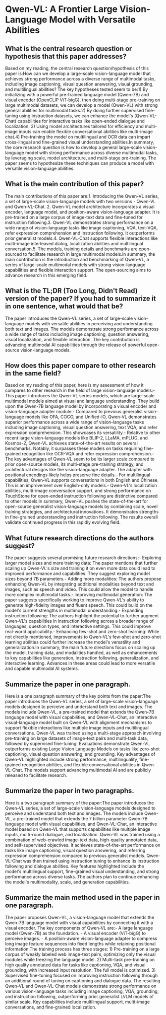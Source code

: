 # Qwen-VL: A Frontier Large Vision-Language Model with Versatile Abilities

## What is the central research question or hypothesis that this paper addresses?

Based on my reading, the central research question/hypothesis of this paper is:How can we develop a large-scale vision-language model that achieves strong performance across a diverse range of multimodal tasks, including image captioning, visual question answering, visual grounding, and multilingual abilities? The key hypotheses tested seem to be:1) By initializing with a powerful pre-trained language model (Qwen-7B) and visual encoder (OpenCLIP ViT-bigG), then doing multi-stage pre-training on large multimodal datasets, we can develop a model (Qwen-VL) with strong general abilities for multimodal tasks.2) By doing further supervised fine-tuning using instruction datasets, we can enhance the model's (Qwen-VL-Chat) capabilities for interactive tasks like open-ended dialogue and localization. 3) Using model architectures tailored for efficiency and multi-image inputs can enable flexible conversational abilities like multi-image chat.4) Pre-training the model on multilingual and OCR data can impart cross-lingual and fine-grained visual understanding abilities.In summary, the core research question is how to develop a general large-scale vision-language model with strong performance across diverse multimodal tasks, by leveraging scale, model architecture, and multi-stage pre-training. The paper seems to hypothesize these techniques can produce a model with versatile vision-language abilities.


## What is the main contribution of this paper?

The main contributions of this paper are:1. Introducing the Qwen-VL series, a set of large-scale vision-language models with two versions - Qwen-VL and Qwen-VL-Chat. 2. Qwen-VL model architecture incorporates a visual encoder, language model, and position-aware vision-language adapter. It is pre-trained on a large corpus of image-text data and fine-tuned for instruction following.3. Qwen-VL demonstrates strong performance on a wide range of vision-language tasks like image captioning, VQA, text-VQA, refer expression comprehension and instruction following. It outperforms prior generalist models.4. Qwen-VL-Chat supports flexible interactions like multi-image interleaved dialog, localization abilities and multilingual conversation.5. The models, training details and benchmarks are open-sourced to facilitate research in large multimodal models.In summary, the main contribution is the introduction and benchmarking of Qwen-VL, a series of large-scale multimodal models with strong vision-language capabilities and flexible interaction support. The open-sourcing aims to advance research in this emerging field.


## What is the TL;DR (Too Long, Didn't Read) version of the paper? If you had to summarize it in one sentence, what would that be?

The paper introduces the Qwen-VL series, a set of large-scale vision-language models with versatile abilities in perceiving and understanding both text and images. The models demonstrate strong performance across a wide range of tasks including image captioning, question answering, visual localization, and flexible interaction. The key contribution is advancing multimodal AI capabilities through the release of powerful open-source vision-language models.


## How does this paper compare to other research in the same field?

Based on my reading of this paper, here is my assessment of how it compares to other research in the field of large vision-language models:- This paper introduces the Qwen-VL series models, which are large-scale multimodal models aimed at visual and language understanding. They build upon the Qwen-7B language model by incorporating a visual encoder and vision-language adapter module.- Compared to previous generalist vision-language models like OFA, COCO, and Unified-IO, Qwen-VL demonstrates superior performance across a wide range of vision-language tasks including image captioning, visual question answering, text VQA, and refer expression comprehension. This showcases its versatility.- Relative to other recent large vision-language models like BLIP-2, LLaMA, mPLUG, and Kosmos-2, Qwen-VL achieves state-of-the-art results on several benchmarks. Notably, it surpasses these models on tasks requiring fine-grained recognition like OCR-VQA and refer expression comprehension.- The key advantages of Qwen-VL seem to be its larger scale compared to prior open-source models, its multi-stage pre-training strategy, and architectural designs like the vision-language adapter. The adapter with positional encodings likely helps preserve fine details.- For multilingual capabilities, Qwen-VL supports conversations in both English and Chinese. This is an improvement over English-only models.- Qwen-VL's localization abilities, multi-image conversation support, and strong performance on TouchStone for open-ended instruction following are distinctive compared to other models.In summary, Qwen-VL pushes the state-of-the-art for open-source generalist vision-language models by combining scale, novel training strategies, and architectural innovations. It demonstrates strengths in fine-grained understanding and instruction following. The results overall validate continued progress in this rapidly evolving field.


## What future research directions do the authors suggest?

The paper suggests several promising future research directions:- Exploring larger model sizes and more training data: The paper mentions that further scaling up Qwen-VL's size and training it on even more data could lead to improved performance and capabilities. They suggest exploring model sizes beyond 7B parameters.- Adding more modalities: The authors propose enhancing Qwen-VL by integrating additional modalities beyond text and images, such as speech and video. This could allow the model to handle more complex multimodal tasks.- Improving multimodal generation: The paper suggests specifically working to improve Qwen-VL's ability to generate high-fidelity images and fluent speech. This could build on the model's current strengths in multimodal understanding.- Expanding instruction following: The authors highlight the potential to further augment Qwen-VL's capabilities in instruction following across a broader range of languages, question types, and interactive settings. This could improve real-world applicability.- Enhancing few-shot and zero-shot learning: While not directly mentioned, improvements to Qwen-VL's few-shot and zero-shot learning abilities could further increase the model's versatility and generalization.In summary, the main future directions focus on scaling up the model, training data, and modalities handled, as well as enhancements to key capabilities like generation, instruction following, generalization, and interactive learning. Advances in these areas could lead to more versatile and capable multimodal AI systems.


## Summarize the paper in one paragraph.

Here is a one paragraph summary of the key points from the paper:The paper introduces the Qwen-VL series, a set of large-scale vision-language models designed to perceive and understand both text and images. The models include Qwen-VL, a pre-trained model that extends the Qwen-7B language model with visual capabilities, and Qwen-VL-Chat, an interactive visual-language model built on Qwen-VL with alignment mechanisms to support flexible interactions like multiple image inputs and multilingual conversations. Qwen-VL was trained using a multi-stage approach involving pre-training on large datasets of image-text pairs and multi-task data, followed by supervised fine-tuning. Evaluations demonstrate Qwen-VL outperforms existing Large Vision Language Models on tasks like zero-shot captioning, visual question answering, and grounding. Key advantages of Qwen-VL highlighted include strong performance, multilinguality, fine-grained recognition abilities, and flexible conversational abilities in Qwen-VL-Chat. The models support advancing multimodal AI and are publicly released to facilitate research.


## Summarize the paper in two paragraphs.

Here is a two paragraph summary of the paper:The paper introduces the Qwen-VL series, a set of large-scale vision-language models designed to perceive and understand both text and images. The models include Qwen-VL, a pre-trained model that extends the 7 billion parameter Qwen-7B language model with visual capabilities, and Qwen-VL-Chat, an interactive model based on Qwen-VL that supports capabilities like multiple image inputs, multi-round dialogue, and localization. Qwen-VL was trained using a combination of web-crawled image-text data, high-quality annotated data, and self-supervised objectives. It achieves state-of-the-art performance on tasks like image captioning, visual question answering, and referring expression comprehension compared to previous generalist models. Qwen-VL-Chat was then trained using instruction tuning to enhance its instruction following and dialogue abilities. Key features highlighted include the model's multilingual support, fine-grained visual understanding, and strong performance across diverse tasks. The authors plan to continue enhancing the model's multimodality, scale, and generation capabilities.


## Summarize the main method used in the paper in one paragraph.

The paper proposes Qwen-VL, a vision-language model that extends the Qwen-7B language model with visual capabilities by connecting it with a visual encoder. The key components of Qwen-VL are:- A large language model (Qwen-7B) as the foundation. - A visual encoder (ViT-bigG) to perceive images. - A position-aware vision-language adapter to compress long image feature sequences into fixed lengths while retaining positional information.The training process has three stages: 1) Pre-training on a large corpus of weakly labeled web image-text pairs, optimizing only the visual modules while freezing the language model. 2) Multi-task pre-training on high quality annotated data for tasks like captioning, VQA, and visual grounding, with increased input resolution. The full model is optimized. 3) Supervised fine-tuning focused on improving instruction following through an additional round of tuning on captioning and dialogue data. The resulting Qwen-VL and Qwen-VL-Chat models demonstrate strong performance on various vision-language tasks including image captioning, VQA, grounding, and instruction following, outperforming prior generalist LVLM models of similar scale. Key capabilities include multilingual support, multi-image conversations, and fine-grained localization.
